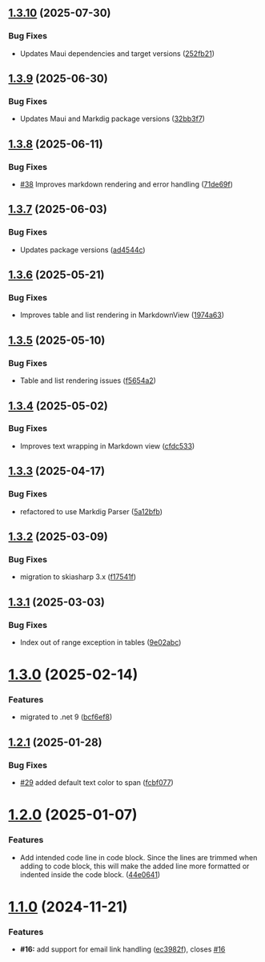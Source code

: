 ## [1.3.10](https://github.com/0xc3u/Indiko.Maui.Controls.Markdown/compare/v1.3.9...v1.3.10) (2025-07-30)


### Bug Fixes

* Updates Maui dependencies and target versions ([252fb21](https://github.com/0xc3u/Indiko.Maui.Controls.Markdown/commit/252fb217da3c8fd5c865b6c504c8d72806375b09))

## [1.3.9](https://github.com/0xc3u/Indiko.Maui.Controls.Markdown/compare/v1.3.8...v1.3.9) (2025-06-30)


### Bug Fixes

* Updates Maui and Markdig package versions ([32bb3f7](https://github.com/0xc3u/Indiko.Maui.Controls.Markdown/commit/32bb3f77712a27ffa748afa6b70b8ba029a4b6df))

## [1.3.8](https://github.com/0xc3u/Indiko.Maui.Controls.Markdown/compare/v1.3.7...v1.3.8) (2025-06-11)


### Bug Fixes

* [#38](https://github.com/0xc3u/Indiko.Maui.Controls.Markdown/issues/38) Improves markdown rendering and error handling ([71de69f](https://github.com/0xc3u/Indiko.Maui.Controls.Markdown/commit/71de69ff3cddf23e0d86860459545fcfad3ed75a))

## [1.3.7](https://github.com/0xc3u/Indiko.Maui.Controls.Markdown/compare/v1.3.6...v1.3.7) (2025-06-03)


### Bug Fixes

* Updates package versions ([ad4544c](https://github.com/0xc3u/Indiko.Maui.Controls.Markdown/commit/ad4544cde570282be0d94fbf566b7fa356d9cce4))

## [1.3.6](https://github.com/0xc3u/Indiko.Maui.Controls.Markdown/compare/v1.3.5...v1.3.6) (2025-05-21)


### Bug Fixes

* Improves table and list rendering in MarkdownView ([1974a63](https://github.com/0xc3u/Indiko.Maui.Controls.Markdown/commit/1974a634db4d72a3c3fc3e3751cde511a9bd7e9b))

## [1.3.5](https://github.com/0xc3u/Indiko.Maui.Controls.Markdown/compare/v1.3.4...v1.3.5) (2025-05-10)


### Bug Fixes

* Table and list rendering issues ([f5654a2](https://github.com/0xc3u/Indiko.Maui.Controls.Markdown/commit/f5654a2ba790fd1343cdd09e4cd8b1ae4f204dd2))

## [1.3.4](https://github.com/0xc3u/Indiko.Maui.Controls.Markdown/compare/v1.3.3...v1.3.4) (2025-05-02)


### Bug Fixes

* Improves text wrapping in Markdown view ([cfdc533](https://github.com/0xc3u/Indiko.Maui.Controls.Markdown/commit/cfdc533e153afd2fb7f35bc384c7ee75a84be7f1))

## [1.3.3](https://github.com/0xc3u/Indiko.Maui.Controls.Markdown/compare/v1.3.2...v1.3.3) (2025-04-17)


### Bug Fixes

* refactored to use Markdig Parser ([5a12bfb](https://github.com/0xc3u/Indiko.Maui.Controls.Markdown/commit/5a12bfb734a933bd3a40a719771bcb3ab0099d94))

## [1.3.2](https://github.com/0xc3u/Indiko.Maui.Controls.Markdown/compare/v1.3.1...v1.3.2) (2025-03-09)


### Bug Fixes

* migration to skiasharp 3.x ([f17541f](https://github.com/0xc3u/Indiko.Maui.Controls.Markdown/commit/f17541f6cecda8c2026a1b778896744f7d5a07fc))

## [1.3.1](https://github.com/0xc3u/Indiko.Maui.Controls.Markdown/compare/v1.3.0...v1.3.1) (2025-03-03)


### Bug Fixes

* Index out of range exception in tables ([9e02abc](https://github.com/0xc3u/Indiko.Maui.Controls.Markdown/commit/9e02abc72a862a6af1bdad7c44a4e713bba07000))

# [1.3.0](https://github.com/0xc3u/Indiko.Maui.Controls.Markdown/compare/v1.2.1...v1.3.0) (2025-02-14)


### Features

* migrated to .net 9 ([bcf6ef8](https://github.com/0xc3u/Indiko.Maui.Controls.Markdown/commit/bcf6ef8ba445393423973bd61b4ce6ce5a8646d9))

## [1.2.1](https://github.com/0xc3u/Indiko.Maui.Controls.Markdown/compare/v1.2.0...v1.2.1) (2025-01-28)


### Bug Fixes

*  [#29](https://github.com/0xc3u/Indiko.Maui.Controls.Markdown/issues/29) added default text color to span ([fcbf077](https://github.com/0xc3u/Indiko.Maui.Controls.Markdown/commit/fcbf07789812b163d61144e24fd985dc66f1cb23))

# [1.2.0](https://github.com/0xc3u/Indiko.Maui.Controls.Markdown/compare/v1.1.0...v1.2.0) (2025-01-07)


### Features

* Add intended code line in code block. Since the lines are trimmed when adding to code block, this will make the added line more formatted or indented inside the code block. ([44e0641](https://github.com/0xc3u/Indiko.Maui.Controls.Markdown/commit/44e0641c38e2d005e8caf537baae1a867d48ea83))

# [1.1.0](https://github.com/0xc3u/Indiko.Maui.Controls.Markdown/compare/v1.0.23...v1.1.0) (2024-11-21)


### Features

* **#16:** add support for email link handling ([ec3982f](https://github.com/0xc3u/Indiko.Maui.Controls.Markdown/commit/ec3982f00908224e92c2a104a9a366473cf9d7a5)), closes [#16](https://github.com/0xc3u/Indiko.Maui.Controls.Markdown/issues/16)
